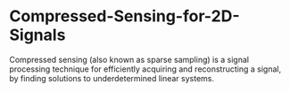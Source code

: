 # Compressed-Sensing-for-2D-Signals
Compressed sensing (also known as sparse sampling) is a signal processing technique for efficiently acquiring and reconstructing a signal, by finding solutions to underdetermined linear systems.
